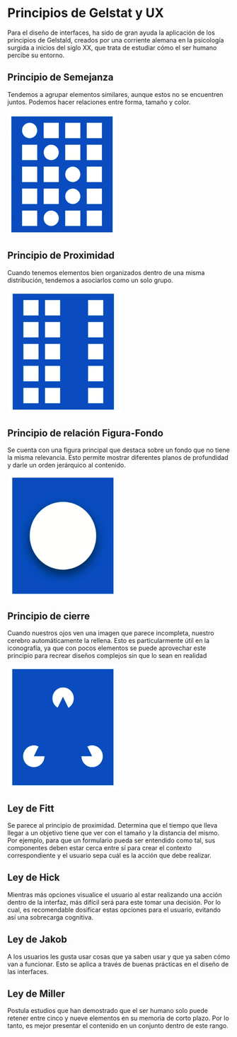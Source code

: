 # Principios de Gelstat y UX

Para el diseño de interfaces, ha sido de gran ayuda la aplicación de los principios de Gelstald, creados por una corriente alemana en la psicología surgida a inicios del siglo XX, que trata de estudiar cómo el ser humano percibe su entorno.

## Principio de Semejanza

Tendemos a agrupar elementos similares, aunque estos no se encuentren juntos. Podemos hacer relaciones entre forma, tamaño y color.

![Image.tiff](Principios%20de%20Gelstat%20y%20UX.assets/Image.tiff)

## Principio de Proximidad

Cuando tenemos elementos bien organizados dentro de una misma distribución, tendemos a asociarlos como un solo grupo.

![Image.tiff](Principios%20de%20Gelstat%20y%20UX.assets/Image%20(2).tiff)

## Principio de relación Figura-Fondo

Se cuenta con una figura principal que destaca sobre un fondo que no tiene la misma relevancia. Esto permite mostrar diferentes planos de profundidad y darle un orden jerárquico al contenido.

![Image.tiff](Principios%20de%20Gelstat%20y%20UX.assets/Image%20(3).tiff)

## Principio de cierre

Cuando nuestros ojos ven una imagen que parece incompleta, nuestro cerebro automáticamente la rellena. Esto es particularmente útil en la iconografía, ya que con pocos elementos se puede aprovechar este principio para recrear diseños complejos sin que lo sean en realidad

![Image.tiff](Principios%20de%20Gelstat%20y%20UX.assets/Image%20(4).tiff)

## Ley de Fitt

Se parece al principio de proximidad. Determina que el tiempo que lleva llegar a un objetivo tiene que ver con el tamaño y la distancia del mismo. Por ejemplo, para que un formulario pueda ser entendido como tal, sus componentes deben estar cerca entre sí para crear el contexto correspondiente y el usuario sepa cuál es la acción que debe realizar.

## Ley de Hick

Mientras más opciones visualice el usuario al estar realizando una acción dentro de la interfaz, más difícil será para este tomar una decisión. Por lo cual, es recomendable dosificar estas opciones para el usuario, evitando así una sobrecarga cognitiva.

## Ley de Jakob

A los usuarios les gusta usar cosas que ya saben usar y que ya saben cómo van a funcionar. Esto se aplica a través de buenas prácticas en el diseño de las interfaces.

## Ley de Miller

Postula estudios que han demostrado que el ser humano solo puede retener entre cinco y nueve elementos en su memoria de corto plazo. Por lo tanto, es mejor presentar el contenido en un conjunto dentro de este rango.

